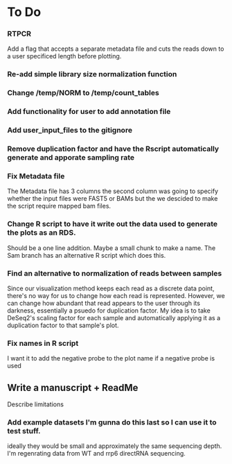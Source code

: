 # To Do

### RTPCR
Add a flag that accepts a separate metadata file and cuts the reads down to a user specificed length before plotting.

### Re-add simple library size normalization function

### Change /temp/NORM to /temp/count_tables

### Add functionality for user to add annotation file

### Add user_input_files to the gitignore

### Remove duplication factor and have the Rscript automatically generate and apporate sampling rate

### Fix Metadata file
The Metadata file has 3 columns the second column was going to specify whether the input files were FAST5 or BAMs but the we descided to make the script require mapped bam files. 

### Change R script to have it write out the data used to generate the plots as an RDS. 
Should be a one line addition. Maybe a small chunk to make a name. The Sam branch has an alternative R script which does this.

### Find an alternative to normalization of reads between samples
Since our visualization method keeps each read as a discrete data point, there's no way for us to change how each read is represented. However, we can change how abundant that read appears to the user through its darkness, essentially a psuedo for duplication factor. My idea is to take DeSeq2's scaling factor for each sample and automatically applying it as a duplication factor to that sample's plot. 

### Fix names in R script
I want it to add the negative probe to the plot name if a negative probe is used

## Write a manuscript + ReadMe

Describe limitations

### Add example datasets I'm gunna do this last so I can use it to test stuff.

ideally they would be small and approximately the same sequencing depth.
I'm regenrating data from WT and rrp6 directRNA sequencing. 
